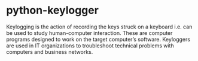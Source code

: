 # python-keylogger
Keylogging is the action of recording the keys struck on a keyboard i.e. can be used to study human-computer interaction.
These are computer programs designed to work on the target computer’s software. Keyloggers are used in IT organizations to troubleshoot technical problems with computers and business networks.
